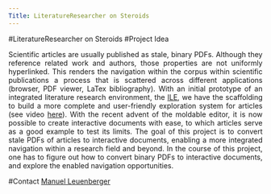 ```yaml
---
Title: LiteratureResearcher on Steroids
---
```

#LiteratureResearcher on Steroids
#Project Idea

<div align="justify">

Scientific articles are usually published as stale, binary PDFs.
Although they reference related work and authors, those properties are not uniformly hyperlinked.
This renders the navigation within the corpus within scientific publications a process that is scattered across different applications (browser, PDF viewer, LaTex bibliography).
With an initial prototype of an integrated literature research environment, the [ILE](https://github.com/maenu/LiteratureResearcher), we have the scaffolding to build a more complete and user-friendly exploration system for articles (see video [here](https://www.youtube.com/watch?v=EcK3Pt_WnEw)).
With the recent advent of the moldable editor, it is now possible to create interactive documents with ease, to which articles serve as a good example to test its limits.
The goal of this project is to convert stale PDFs of articles to interactive documents, enabling a more integrated navigation within a research field and beyond.
In the course of this project, one has to figure out how to convert binary PDFs to interactive documents, and explore the enabled navigation opportunities.

</div>

#Contact
[Manuel Leuenberger](%base_url%/staff/ManuelLeuenberger)

